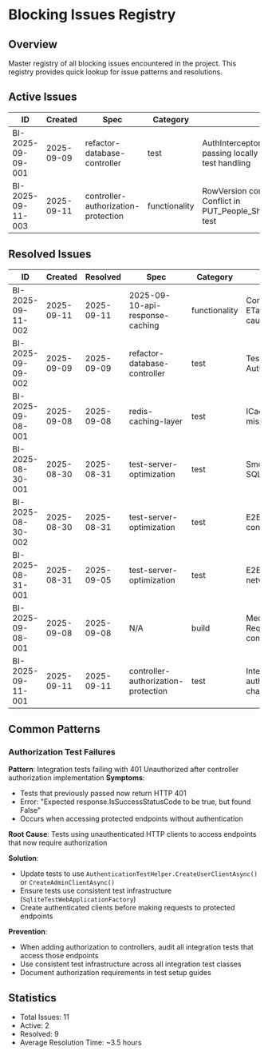 # Blocking Issues Registry

## Overview
Master registry of all blocking issues encountered in the project. This registry provides quick lookup for issue patterns and resolutions.

## Active Issues
| ID | Created | Spec | Category | Description | Severity |
|---|---|---|---|---|---|
| BI-2025-09-09-001 | 2025-09-09 | refactor-database-controller | test | AuthInterceptor unit tests failing in CI but passing locally - race conditions in async test handling | high |
| BI-2025-09-11-003 | 2025-09-11 | controller-authorization-protection | functionality | RowVersion concurrency control 409 Conflict in PUT_People_Should_Update_Person_Roles test | high |

## Resolved Issues
| ID | Created | Resolved | Spec | Category | Description | Resolution Summary |
|---|---|---|---|---|---|---|
| BI-2025-09-11-002 | 2025-09-11 | 2025-09-11 | 2025-09-10-api-response-caching | functionality | ConditionalRequestMiddleware ETag comparison logic failures causing 6 tests to be skipped | Fixed HTTP header API usage, middleware pipeline registration, and test environment configuration - all 6 tests now pass |
| BI-2025-09-09-002 | 2025-09-09 | 2025-09-09 | refactor-database-controller | test | Test delay anti-pattern in AuthInterceptor tests | Refactored to use fakeAsync/tick instead of setTimeout delays |
| BI-2025-09-08-001 | 2025-09-08 | 2025-09-08 | redis-caching-layer | test | ICacheService DI registration missing in integration tests | Unified ICacheService interfaces between App and Infrastructure layers |
| BI-2025-08-30-001 | 2025-08-30 | 2025-08-31 | test-server-optimization | test | Smoke test auth failure in CI - SQLite database path issues | Fixed TestDatabaseFactory to use current directory in CI, added 0.0.0.0 binding for Docker |
| BI-2025-08-30-002 | 2025-08-30 | 2025-08-31 | test-server-optimization | test | E2E test timeouts and API connection failures | Fixed manual cleanup timeout, hardcoded URLs, and Docker networking issues |
| BI-2025-08-31-001 | 2025-08-31 | 2025-09-05 | test-server-optimization | test | E2E tests failing in CI - Docker networking issues | Resolved by using correct playwright.config.webserver.ts configuration with Playwright's built-in webServer feature |
| BI-2025-09-08-001 | 2025-09-08 | 2025-09-08 | N/A | build | MediatR 13 RequestHandlerDelegate compilation errors in tests | Fixed by adding CancellationToken parameter to test delegate lambdas |
| BI-2025-09-11-001 | 2025-09-11 | 2025-09-11 | controller-authorization-protection | test | Integration tests failing after authorization and middleware changes | Updated compression tests to use authenticated HTTP clients and proper test infrastructure |

## Common Patterns

### Authorization Test Failures
**Pattern**: Integration tests failing with 401 Unauthorized after controller authorization implementation
**Symptoms**: 
- Tests that previously passed now return HTTP 401
- Error: "Expected response.IsSuccessStatusCode to be true, but found False"
- Occurs when accessing protected endpoints without authentication

**Root Cause**: Tests using unauthenticated HTTP clients to access endpoints that now require authorization

**Solution**: 
- Update tests to use `AuthenticationTestHelper.CreateUserClientAsync()` or `CreateAdminClientAsync()`
- Ensure tests use consistent test infrastructure (`SqliteTestWebApplicationFactory`)
- Create authenticated clients before making requests to protected endpoints

**Prevention**:
- When adding authorization to controllers, audit all integration tests that access those endpoints
- Use consistent test infrastructure across all integration test classes
- Document authorization requirements in test setup guides

## Statistics
- Total Issues: 11
- Active: 2
- Resolved: 9
- Average Resolution Time: ~3.5 hours